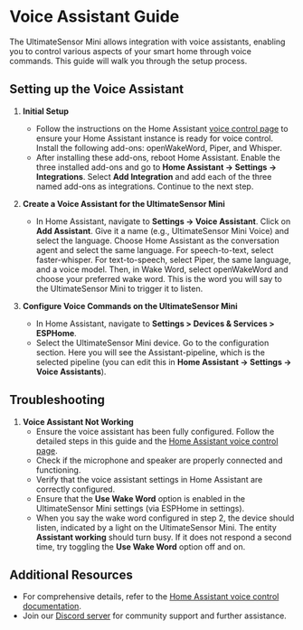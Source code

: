 # Voice Assistant Guide

The UltimateSensor Mini allows integration with voice assistants, enabling you to control various aspects of your smart home through voice commands. This guide will walk you through the setup process.

## Setting up the Voice Assistant

1. **Initial Setup**
   - Follow the instructions on the Home Assistant [voice control page](https://www.home-assistant.io/voice_control/voice_remote_local_assistant/) to ensure your Home Assistant instance is ready for voice control. Install the following add-ons: openWakeWord, Piper, and Whisper.
   - After installing these add-ons, reboot Home Assistant. Enable the three installed add-ons and go to **Home Assistant -> Settings -> Integrations**. Select **Add Integration** and add each of the three named add-ons as integrations. Continue to the next step.

2. **Create a Voice Assistant for the UltimateSensor Mini**
   - In Home Assistant, navigate to **Settings -> Voice Assistant**. Click on **Add Assistant**. Give it a name (e.g., UltimateSensor Mini Voice) and select the language. Choose Home Assistant as the conversation agent and select the same language. 
   For speech-to-text, select faster-whisper. 
   For text-to-speech, select Piper, the same language, and a voice model. 
   Then, in Wake Word, select openWakeWord and choose your preferred wake word. This is the word you will say to the UltimateSensor Mini to trigger it to listen.

3. **Configure Voice Commands on the UltimateSensor Mini**
   - In Home Assistant, navigate to **Settings > Devices & Services > ESPHome**.
   - Select the UltimateSensor Mini device. Go to the configuration section. Here you will see the Assistant-pipeline, which is the selected pipeline (you can edit this in **Home Assistant -> Settings -> Voice Assistants**).

## Troubleshooting

1. **Voice Assistant Not Working**
   - Ensure the voice assistant has been fully configured. Follow the detailed steps in this guide and the [Home Assistant voice control page](https://www.home-assistant.io/voice_control/voice_remote_local_assistant/).
   - Check if the microphone and speaker are properly connected and functioning.
   - Verify that the voice assistant settings in Home Assistant are correctly configured.
   - Ensure that the **Use Wake Word** option is enabled in the UltimateSensor Mini settings (via ESPHome in settings).
   - When you say the wake word configured in step 2, the device should listen, indicated by a light on the UltimateSensor Mini. The entity **Assistant working** should turn busy. If it does not respond a second time, try toggling the **Use Wake Word** option off and on.

## Additional Resources

- For comprehensive details, refer to the [Home Assistant voice control documentation](https://www.home-assistant.io/voice_control/voice_remote_local_assistant/).
- Join our [Discord server](https://smarthomeshop.io/discord) for community support and further assistance.